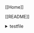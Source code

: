 [[Home]]

[[README]]

<details><summary>testfile</summary>
<div>
    <ul>
    <li> [[test]] </li>
    <li>
    <details>
        <summary>test2</summary>
            <div>
                [[test2]]
                </div>
            </details>
    </li>
    </ul>
</div>

</details>
